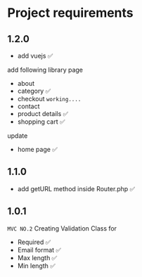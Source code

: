 # Project requirements

## 1.2.0

- add vuejs ✅

add following library page

- about
- category ✅
- checkout `working....`
- contact
- product details ✅
- shopping cart ✅

update

- home page ✅

## 1.1.0

- add getURL method inside Router.php ✅

## 1.0.1

`MVC NO.2`
Creating Validation Class for

- Required ✅
- Email format ✅
- Max length ✅
- Min length ✅
